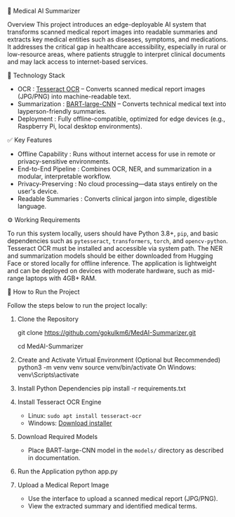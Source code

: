 🧠 Medical AI Summarizer

Overview
This project introduces an edge-deployable AI system that transforms scanned medical report images into readable summaries and extracts key medical entities such as diseases, symptoms, and medications. 
It addresses the critical gap in healthcare accessibility, especially in rural or low-resource areas, where patients struggle to interpret clinical documents and may lack access to internet-based services.

🔧 Technology Stack
- OCR : [Tesseract OCR](https://github.com/tesseract-ocr/tesseract) – Converts scanned medical report images (JPG/PNG) into machine-readable text.
- Summarization : [BART-large-CNN](https://huggingface.co/facebook/bart-large-cnn) – Converts technical medical text into layperson-friendly summaries.
- Deployment : Fully offline-compatible, optimized for edge devices (e.g., Raspberry Pi, local desktop environments).

✅ Key Features
- Offline Capability : Runs without internet access for use in remote or privacy-sensitive environments.
- End-to-End Pipeline : Combines OCR, NER, and summarization in a modular, interpretable workflow.
- Privacy-Preserving : No cloud processing—data stays entirely on the user's device.
- Readable Summaries : Converts clinical jargon into simple, digestible language.

⚙️ Working Requirements

To run this system locally, users should have Python 3.8+, `pip`, and basic dependencies such as `pytesseract`, `transformers`, `torch`, and `opencv-python`. 
Tesseract OCR must be installed and accessible via system path. The NER and summarization models should be either downloaded from Hugging Face or stored locally for offline inference. 
The application is lightweight and can be deployed on devices with moderate hardware, such as mid-range laptops with 4GB+ RAM.


🚀 How to Run the Project

Follow the steps below to run the project locally:

1. Clone the Repository

   git clone https://github.com/gokulkm6/MedAI-Summarizer.git
   
   cd MedAI-Summarizer
   
3. Create and Activate Virtual Environment (Optional but Recommended)
   python3 -m venv venv
   source venv/bin/activate
   On Windows: venv\Scripts\activate

4. Install Python Dependencies
   pip install -r requirements.txt

5. Install Tesseract OCR Engine
   - Linux: `sudo apt install tesseract-ocr`
   - Windows: [Download installer](https://github.com/tesseract-ocr/tesseract/wiki)

6. Download Required Models
   - Place BART-large-CNN model in the `models/` directory as described in documentation.

7. Run the Application
   python app.py

8. Upload a Medical Report Image
   - Use the interface to upload a scanned medical report (JPG/PNG).
   - View the extracted summary and identified medical terms.

